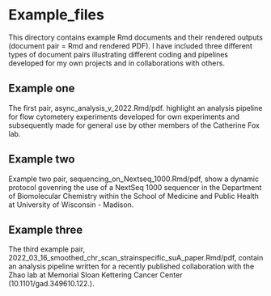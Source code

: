 # Example_files

This directory contains example Rmd documents and their rendered outputs (document pair = Rmd and rendered PDF). I have included three different types of document pairs illustrating different coding and pipelines developed for my own projects and in collaborations with others. 

## Example one
The first pair, async_analysis_v_2022.Rmd/pdf. highlight an analysis pipeline for flow cytometery experiments developed for own experiments and subsequently made for general use by other members of the Catherine Fox lab. 

## Example two
Example two pair, sequencing_on_Nextseq_1000.Rmd/pdf, show a dynamic protocol govenring the use of a NextSeq 1000 sequencer in the Department of Biomolecular Chemistry within the School of Medicine and Public Health at University of Wisconsin - Madison. 

## Example three
The third example pair, 2022_03_16_smoothed_chr_scan_strainspecific_suA_paper.Rmd/pdf, contain an analysis pipeline written for a recently published collaboration with the Zhao lab at Memorial Sloan Kettering Cancer Center (10.1101/gad.349610.122.). 
